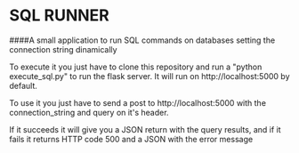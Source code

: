 # SQL RUNNER
####A small application to run SQL commands on databases setting the connection string dinamically

To execute it you just have to clone this repository and run a "python execute_sql.py" to run the flask server.
It will run on http://localhost:5000 by default.

To use it you just have to send a post to http://localhost:5000 with the connection_string and query on it's header.

If it succeeds it will give you a JSON return with the query results, and if it fails it returns HTTP code 500 and a JSON with the error message
